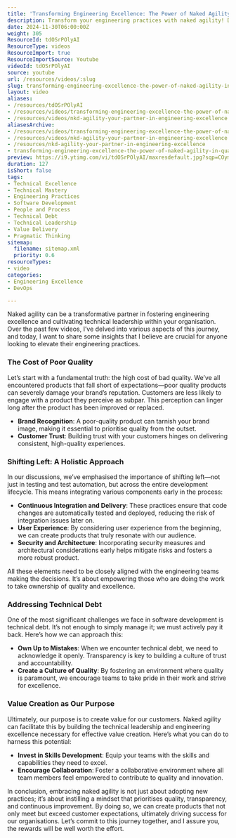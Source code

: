 ```yaml
---
title: 'Transforming Engineering Excellence: The Power of Naked Agility in Quality and Leadership'
description: Transform your engineering practices with naked agility! Discover how to enhance quality, build trust, and foster technical leadership in your organisation.
date: 2024-11-30T06:00:00Z
weight: 305
ResourceId: tdOSrPOlyAI
ResourceType: videos
ResourceImport: true
ResourceImportSource: Youtube
videoId: tdOSrPOlyAI
source: youtube
url: /resources/videos/:slug
slug: transforming-engineering-excellence-the-power-of-naked-agility-in-quality-and-leadership
layout: video
aliases:
- /resources/tdOSrPOlyAI
- /resources/videos/transforming-engineering-excellence-the-power-of-naked-agility-in-quality-and-leadership
- /resources/videos/nkd-agility-your-partner-in-engineering-excellence
aliasesArchive:
- /resources/videos/transforming-engineering-excellence-the-power-of-naked-agility-in-quality-and-leadership
- /resources/videos/nkd-agility-your-partner-in-engineering-excellence
- /resources/nkd-agility-your-partner-in-engineering-excellence
- transforming-engineering-excellence-the-power-of-naked-agility-in-quality-and-leadership
preview: https://i9.ytimg.com/vi/tdOSrPOlyAI/maxresdefault.jpg?sqp=COymp7oG&rs=AOn4CLAWEG3GhslAtEUFyG4Q62XYoQlRRA
duration: 127
isShort: false
tags:
- Technical Excellence
- Technical Mastery
- Engineering Practices
- Software Development
- People and Process
- Technical Debt
- Technical Leadership
- Value Delivery
- Pragmatic Thinking
sitemap:
  filename: sitemap.xml
  priority: 0.6
resourceTypes:
- video
categories:
- Engineering Excellence
- DevOps

---
```

Naked agility can be a transformative partner in fostering engineering excellence and cultivating technical leadership within your organisation. Over the past few videos, I’ve delved into various aspects of this journey, and today, I want to share some insights that I believe are crucial for anyone looking to elevate their engineering practices.

### The Cost of Poor Quality

Let’s start with a fundamental truth: the high cost of bad quality. We’ve all encountered products that fall short of expectations—poor quality products can severely damage your brand’s reputation. Customers are less likely to engage with a product they perceive as subpar. This perception can linger long after the product has been improved or replaced. 

- **Brand Recognition**: A poor-quality product can tarnish your brand image, making it essential to prioritise quality from the outset.
- **Customer Trust**: Building trust with your customers hinges on delivering consistent, high-quality experiences.

### Shifting Left: A Holistic Approach

In our discussions, we’ve emphasised the importance of shifting left—not just in testing and test automation, but across the entire development lifecycle. This means integrating various components early in the process:

- **Continuous Integration and Delivery**: These practices ensure that code changes are automatically tested and deployed, reducing the risk of integration issues later on.
- **User Experience**: By considering user experience from the beginning, we can create products that truly resonate with our audience.
- **Security and Architecture**: Incorporating security measures and architectural considerations early helps mitigate risks and fosters a more robust product.

All these elements need to be closely aligned with the engineering teams making the decisions. It’s about empowering those who are doing the work to take ownership of quality and excellence.

### Addressing Technical Debt

One of the most significant challenges we face in software development is technical debt. It’s not enough to simply manage it; we must actively pay it back. Here’s how we can approach this:

- **Own Up to Mistakes**: When we encounter technical debt, we need to acknowledge it openly. Transparency is key to building a culture of trust and accountability.
- **Create a Culture of Quality**: By fostering an environment where quality is paramount, we encourage teams to take pride in their work and strive for excellence.

### Value Creation as Our Purpose

Ultimately, our purpose is to create value for our customers. Naked agility can facilitate this by building the technical leadership and engineering excellence necessary for effective value creation. Here’s what you can do to harness this potential:

- **Invest in Skills Development**: Equip your teams with the skills and capabilities they need to excel.
- **Encourage Collaboration**: Foster a collaborative environment where all team members feel empowered to contribute to quality and innovation.

In conclusion, embracing naked agility is not just about adopting new practices; it’s about instilling a mindset that prioritises quality, transparency, and continuous improvement. By doing so, we can create products that not only meet but exceed customer expectations, ultimately driving success for our organisations. Let’s commit to this journey together, and I assure you, the rewards will be well worth the effort.
